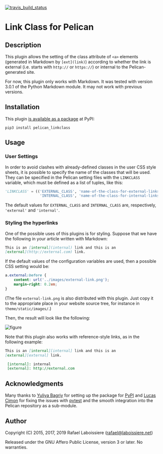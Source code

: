 [![travis\_build\_status](https://travis-ci.org/rlaboiss/pelican-linkclass.svg?branch=master)](https://travis-ci.org/rlaboiss/pelican-linkclass)

# Link Class for Pelican

## Description

This plugin allows the setting of the class attribute of `<a>` elements
(generated in Markdown by `[ext](link)`) according to whether the link is
external (i.e. starts with `http://` or `https://`) or internal to the
Pelican-generated site.

For now, this plugin only works with Markdown.  It was tested with version
3.0.1 of the Python Markdown module.  It may not work with previous
versions.

## Installation

This plugin [is available as a package](https://pypi.org/project/pelican-linkclass/)
at PyPI:

```
pip3 install pelican_linkclass
```

## Usage

### User Settings

In order to avoid clashes with already-defined classes in the user CSS
style sheets, it is possible to specify the name of the classes that will
be used.  They can be specified in the Pelican setting files with the
`LINKCLASS` variable, which must be defined as a list of tuples, like this:

```python
'LINKCLASS' = (('EXTERNAL_CLASS', 'name-of-the-class-for-external-links')
                'INTERNAL_CLASS', 'name-of-the-class-for-internal-links'))
```

The default values for `EXTERNAL_CLASS` and `INTERNAL_CLASS` are,
respectively, `'external'` and `'internal'`.

### Styling the hyperlinks

One of the possible uses of this plugins is for styling.  Suppose that we
have the following in your article written with Markdown:

```markdown
This is an [internal](internal) link and this is an
[external](http://external.com) link.
```

If the default values of the configuration variables are used, then a
 possible CSS setting would be:

```css
a.external:before {
    content: url('../images/external-link.png');
    margin-right: 0.2em;
}
```

(The file `external-link.png` is also distributed with this plugin.  Just
copy it to the appropriate place in your website source tree, for instance
in `theme/static/images/`.)

Then, the result will look like the following:

![figure](https://github.com/rlaboiss/pelican-linkclass/raw/master/linkclass-example.png)

Note that this plugin also works with reference-style links, as in the
following example:

```markdown
This is an [internal][internal] link and this is an
[external][external] link.

 [internal]: internal
 [external]: http://external.com
```

## Acknowledgments

Many thanks to [Yuliya Bagriy](https://github.com/aviskase) for setting up
the package for [PyPI](https://pypi.org/) and [Lucas
Cimon](https://github.com/Lucas-C) for fixing the issues with
[pytest](https://pytest.org/) and the smooth integration into the Pelican
repository as a sub-module.

## Author

Copyright (C) 2015, 2017, 2019  Rafael Laboissiere (<rafael@laboissiere.net>)

Released under the GNU Affero Public License, version 3 or later.  No warranties.
